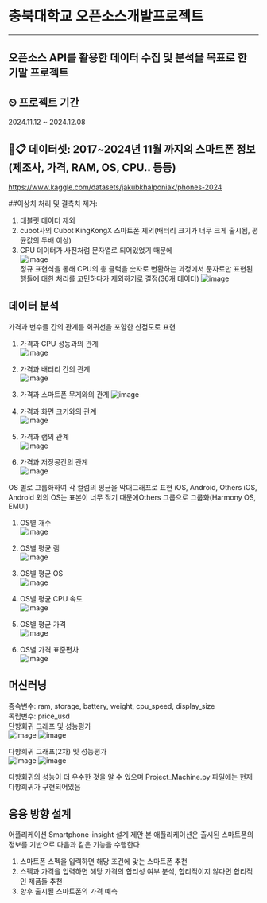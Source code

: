 # 충북대학교 오픈소스개발프로젝트
---
## 오픈소스 API를 활용한 데이터 수집 및 분석을 목표로 한 기말 프로젝트

## ⏲ 프로젝트 기간
2024.11.12 ~ 2024.12.08

## 📁📋 데이터셋: 2017~2024년 11월 까지의 스마트폰 정보(제조사, 가격, RAM, OS, CPU.. 등등)
https://www.kaggle.com/datasets/jakubkhalponiak/phones-2024

##이상치 처리 및 결측치 제거:
1. 태블릿 데이터 제외
2. cubot사의 Cubot KingKongX 스마트폰 제외(배터리 크기가 너무 크게 출시됨, 평균값의 두배 이상)
3. CPU 데이터가 사진처럼 문자열로 되어있었기 때문에             
![image](https://github.com/user-attachments/assets/91ea2743-8419-43ee-852f-88b5c648b9ad)                 
정규 표현식을 통해 CPU의 총 클럭을 숫자로 변환하는 과정에서 문자로만 표현된 행들에 대한 처리를 고민하다가 제외하기로 결정(36개 데이터)
![image](https://github.com/user-attachments/assets/8ac6b194-e869-4f12-8ffb-65b82bf72d3f)          

## 데이터 분석
가격과 변수들 간의 관계를 회귀선을 포함한 산점도로 표현
1. 가격과 CPU 성능과의 관계          
![image](https://github.com/user-attachments/assets/17036c2a-92c9-4db2-b23d-50503d51fa48)

2. 가격과 배터리 간의 관계        
![image](https://github.com/user-attachments/assets/77ae90d5-b3ca-48cf-823f-73ce3195422c)

3. 가격과 스마트폰 무게와의 관계
![image](https://github.com/user-attachments/assets/7112ef9a-be5f-4af4-b937-e1006fd493ed)

5. 가격과 화면 크기와의 관계        
![image](https://github.com/user-attachments/assets/6c03049e-21c7-4243-909c-9bc47a3a59ac)

6. 가격과 램의 관계          
![image](https://github.com/user-attachments/assets/c7f091a6-55b2-4d2b-9539-4c2e32e71165)

7. 가격과 저장공간의 관계         
![image](https://github.com/user-attachments/assets/92860a3b-dd51-4051-9edf-e132bf5f3a73)

OS 별로 그룹화하여 각 컬럼의 평균을 막대그래프로 표현
iOS, Android, Others
iOS, Android 외의 OS는 표본이 너무 적기 때문에Others 그룹으로 그룹화(Harmony OS, EMUI) 
1. OS별 개수           
![image](https://github.com/user-attachments/assets/f1d3af33-f819-49af-b2d4-183f3101fab9)

2. OS별 평균 램              
![image](https://github.com/user-attachments/assets/5a77285d-e7fc-47f4-a53a-f224697c9a5d)

3. OS별 평균 OS            
![image](https://github.com/user-attachments/assets/72d1ae18-c6d6-4f2d-b95b-d0463b7857f3)

4. OS별 평균 CPU 속도          
![image](https://github.com/user-attachments/assets/36fdd559-85e9-4b3e-829c-90a3c9c12028)

5. OS별 평균 가격           
![image](https://github.com/user-attachments/assets/2f444f91-20b6-4237-99da-e13472e71dca)

6. OS별 가격 표준편차         
![image](https://github.com/user-attachments/assets/95dca55b-874a-4308-b90c-d2e31f6ae72d)

## 머신러닝          
종속변수: ram, storage, battery, weight, cpu_speed, display_size       
독립변수: price_usd        
단항회귀 그래프 및 성능평가     
![image](https://github.com/user-attachments/assets/3f347286-1922-4429-8c51-cc786a1cf766)
![image](https://github.com/user-attachments/assets/591c61ca-117d-46ca-aeac-ceae4e0dad88)

다항회귀 그래프(2차) 및 성능평가         
![image](https://github.com/user-attachments/assets/7f314db9-7753-4d8b-8ea2-0d1f3141a14b)
![image](https://github.com/user-attachments/assets/119c48d8-826a-4b9c-976c-0f0c98c796d6)
     
다항회귀의 성능이 더 우수한 것을 알 수 있으며 Project_Machine.py 파일에는 현재 다항회귀가 구현되어있음

## 응용 방향 설계
어플리케이션 Smartphone-insight 설계 제안
본 애플리케이션은 출시된 스마트폰의 정보를 기반으로 다음과 같은 기능을 수행한다
1. 스마트폰 스펙을 입력하면 해당 조건에 맞는 스마트폰 추천
2. 스펙과 가격을 입력하면 해당 가격의 합리성 여부 분석, 합리적이지 않다면 합리적인 제품들 추천
3. 향후 출시될 스마트폰의 가격 예측

